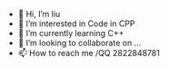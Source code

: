 - 👋 Hi, I’m liu
- 👀 I’m interested in Code in CPP
- 🌱 I’m currently learning C++
- 💞️ I’m looking to collaborate on ...
- 📫 How to reach me /QQ 2822848781

<!---
liu-t-t/liu-t-t is a ✨ special ✨ repository because its `README.md` (this file) appears on your GitHub profile.
You can click the Preview link to take a look at your changes.
--->

